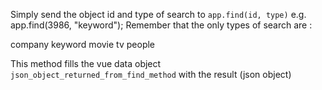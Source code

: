Simply send the object id and type of search to `app.find(id, type)`
e.g. app.find(3986, "keyword");
Remember that the only types of search are :

company
keyword
movie
tv
people

This method fills the vue data object `json_object_returned_from_find_method` with the result (json object)
